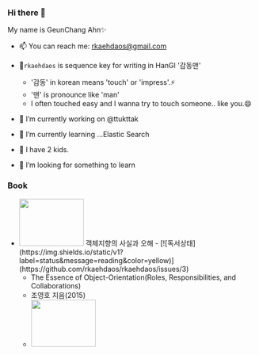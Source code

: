 ### Hi there 👋
My name is GeunChang Ahn✨

- 📫 You can reach me: rkaehdaos@gmail.com
- 💬`rkaehdaos` is sequence key for writing in HanGl '감동맨'
  - '감동' in korean means 'touch' or 'impress'.⚡
  - '맨' is pronounce like 'man'
  - I often touched easy and I wanna try to touch someone.. like you.😄

- 🔭 I’m currently working on @ttukttak    
- 🌱 I’m currently learning ...Elastic Search
- 👯 I have 2 kids.
- 🤔 I’m looking for something to learn

### Book
- <img src="https://user-images.githubusercontent.com/13996827/109906589-1d3f2f80-7ce4-11eb-9ee5-1201db04066b.png" width="130px" height="95px" />
  객체지향의 사실과 오해 - [![독서상태](https://img.shields.io/static/v1?label=status&message=reading&color=yellow)](https://github.com/rkaehdaos/rkaehdaos/issues/3)
  
  - The Essence of Object-Orientation(Roles, Responsibilities, and Collaborations)
  - 조영호 지음(2015)
  - <img src="https://user-images.githubusercontent.com/13996827/109906589-1d3f2f80-7ce4-11eb-9ee5-1201db04066b.png" width="130px" height="95px" />
